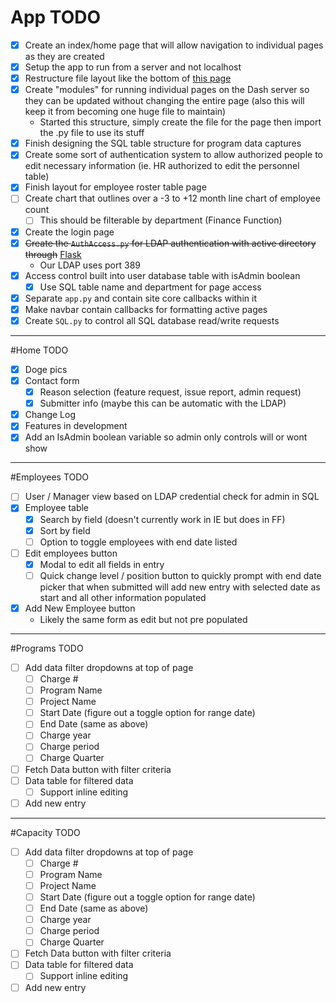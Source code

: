 # App TODO
- [x] Create an index/home page that will allow navigation to individual pages as they are created
- [x] Setup the app to run from a server and not localhost
- [x] Restructure file layout like the bottom of [this page](https://dash.plot.ly/urls)
- [x] Create "modules" for running individual pages on the Dash server so they can be updated without changing the entire page (also this will keep it from becoming one huge file to maintain)
    - Started this structure, simply create the file for the page then import the .py file to use its stuff
- [x] Finish designing the SQL table structure for program data captures
- [x] Create some sort of authentication system to allow authorized people 
to edit necessary information (ie. HR authorized to edit the personnel table)
- [x] Finish layout for employee roster table page
- [ ] Create chart that outlines over a -3 to +12 month line chart of employee count
    - [ ] This should be filterable by department (Finance Function)
- [x] Create the login page
- [x] ~~Create the `AuthAccess.py` for LDAP authentication with active directory through~~ [Flask](https://code.tutsplus.com/tutorials/flask-authentication-with-ldap--cms-23101)
    - Our LDAP uses port 389
- [x] Access control built into user database table with isAdmin boolean
    - [x] Use SQL table name and department for page access
- [x] Separate `app.py` and contain site core callbacks within it
- [x] Make navbar contain callbacks for formatting active pages
- [x] Create `SQL.py` to control all SQL database read/write requests
---
#Home TODO
- [x] Doge pics
- [x] Contact form
    - [x] Reason selection (feature request, issue report, admin request)
    - [x] Submitter info (maybe this can be automatic with the LDAP)
- [x] Change Log
- [x] Features in development
- [x] Add an IsAdmin boolean variable so admin only controls will or wont show
---
#Employees TODO
- [ ] User / Manager view based on LDAP credential check for admin in SQL
- [x] Employee table
    - [x] Search by field (doesn't currently work in IE but does in FF)
    - [x] Sort by field
    - [ ] Option to toggle employees with end date listed
- [ ] Edit employees button
    - [x] Modal to edit all fields in entry
    - [ ] Quick change level / position button to quickly prompt with end date picker that when submitted will add new entry with selected date as start and all other information populated
- [x] Add New Employee button
    - Likely the same form as edit but not pre populated
---
#Programs TODO
- [ ] Add data filter dropdowns at top of page
    - [ ] Charge #
    - [ ] Program Name
    - [ ] Project Name
    - [ ] Start Date (figure out a toggle option for range date)
    - [ ] End Date (same as above)
    - [ ] Charge year
    - [ ] Charge period
    - [ ] Charge Quarter
- [ ] Fetch Data button with filter criteria
- [ ] Data table for filtered data
    - [ ] Support inline editing
- [ ] Add new entry
---
#Capacity TODO
- [ ] Add data filter dropdowns at top of page
    - [ ] Charge #
    - [ ] Program Name
    - [ ] Project Name
    - [ ] Start Date (figure out a toggle option for range date)
    - [ ] End Date (same as above)
    - [ ] Charge year
    - [ ] Charge period
    - [ ] Charge Quarter
- [ ] Fetch Data button with filter criteria
- [ ] Data table for filtered data
    - [ ] Support inline editing
- [ ] Add new entry